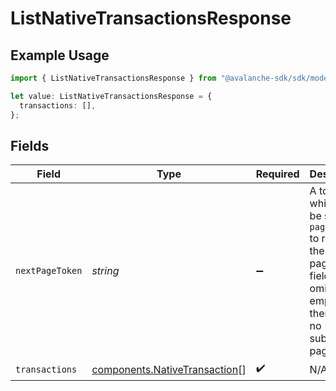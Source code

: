 # ListNativeTransactionsResponse

## Example Usage

```typescript
import { ListNativeTransactionsResponse } from "@avalanche-sdk/sdk/models/components";

let value: ListNativeTransactionsResponse = {
  transactions: [],
};
```

## Fields

| Field                                                                                                                                  | Type                                                                                                                                   | Required                                                                                                                               | Description                                                                                                                            |
| -------------------------------------------------------------------------------------------------------------------------------------- | -------------------------------------------------------------------------------------------------------------------------------------- | -------------------------------------------------------------------------------------------------------------------------------------- | -------------------------------------------------------------------------------------------------------------------------------------- |
| `nextPageToken`                                                                                                                        | *string*                                                                                                                               | :heavy_minus_sign:                                                                                                                     | A token, which can be sent as `pageToken` to retrieve the next page. If this field is omitted or empty, there are no subsequent pages. |
| `transactions`                                                                                                                         | [components.NativeTransaction](../../models/components/nativetransaction.md)[]                                                         | :heavy_check_mark:                                                                                                                     | N/A                                                                                                                                    |